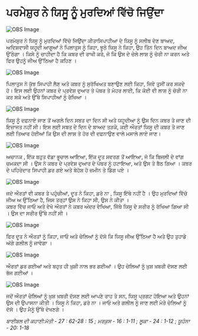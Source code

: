 # ਪਰਮੇਸ਼ੁਰ ਨੇ ਯਿਸੂ ਨੂੰ ਮੁਰਦਿਆਂ ਵਿੱਚੋ ਜਿਉਂਦਾ  

![OBS Image](https://cdn.door43.org/obs/jpg/360px/obs-en-41-01.jpg)

ਪਰਮੇਸ਼ੁਰ ਨੇ ਯਿਸੂ ਨੂੰ ਮੁਰਦਿਆਂ ਵਿੱਚੋ ਜਿਉਂਦਾ  ਕੀਤਾਸਿਪਾਹੀਆ ਦੇ ਯਿਸੂ ਨੂੰ ਸਲੀਬ ਦੇਣ ਬਾਅਦ, ਅਵਿਸ਼ਵਾਸੀ ਯਹੂਦੀ ਆਗੂਆਂ ਨੇ ਪਿਲਾਤੁਸ ਨੂੰ ਕਿਹਾ, ਝੂਠੇ  ਯਿਸੂ ਨੇ ਕਿਹਾ,  ਉਹ   ਤਿੰਨ ਦਿਨ ਬਾਅਦ ਜੀਅ ਉੱਠੇਗਾ ।
ਕਿਸੇ ਨੂੰ ਚਾਹੀਦਾ ਹੈ ਕਿ ਕਬਰ ਦੀ ਰਾਖੀ ਕਰੇ, ਜੋ ਕਿ ਉਸ ਦੇ ਚੇਲੇ ਲਾਸ਼ ਨੂੰ ਚੋਰੀ ਨਾ ਕਰਨ  ਅਤੇ ਫਿਰ ਉਹਨੂੰ ਜੀਅ  ਉੱਠਿਆ  ਹੈ ਕਹਿਣ ।


![OBS Image](https://cdn.door43.org/obs/jpg/360px/obs-en-41-02.jpg)

ਪਿਲਾਤੁਸ ਨੇ ਕੁੱਝ  ਸਿਪਾਹੀ ਲੈਣ ਅਤੇ ਕਬਰ ਨੂੰ ਸੁਰੱਖਿਅਤ ਬਣਾਉਣ ਲਈ ਕਿਹਾ, ਜਿਵੇ ਤੁਸੀਂ  ਕਰ ਸਕਦੇ ਹੋ।
ਇਸ ਲਈ ਉਹਨਾਂ ਕਬਰ ਦੇ ਪ੍ਰਵੇਸ਼ ਦੁਆਰ ਤੇ ਪੱਥਰ ਤੇ  ਮੋਹਰ ਲਾਈ, ਕਿ ਕੋਈ ਵੀ ਲਾਸ਼ ਨੂੰ ਚੋਰੀ ਨਾ ਕਰ ਸਕੇ ਅਤੇ ਉੱਥੇ  ਸਿਪਾਹੀਆਂ ਨੂੰ ਰੱਖਿਆ ।


![OBS Image](https://cdn.door43.org/obs/jpg/360px/obs-en-41-03.jpg)

ਯਿਸੂ ਨੂੰ ਦਫ਼ਨਾਏ ਜਾਣ ਤੋਂ ਅਗਲੇ ਦਿਨ ਸਬਤ ਦਾ ਦਿਨ ਸੀ ਅਤੇ ਯਹੂਦੀਆ ਨੂੰ ਉਸ ਦਿਨ ਕਬਰ ਤੇ ਜਾਣ ਦੀ ਇਜ਼ਾਜਤ ਨਹੀਂ  ਸੀ।
ਇਸ ਲਈ ਸਬਤ ਦੇ ਦਿਨ ਦੇ ਬਾਅਦ ਤੜਕੇ, ਕਈ ਔਰਤਾਂ  ਯਿਸੂ ਦੀ ਕਬਰ ਤੇ  ਜਾਣ ਲਈ ਤਿਆਰ ਹੋਈਆਂ ਕਿ ਉਸ ਦੀ ਲਾਸ਼ ਤੇ ਹੋਰ ਵੀ ਦਫ਼ਨਾਉਣ ਵਾਲੇ ਮਸਾਲੇ ਲਾਏ ਜਾਣ।


![OBS Image](https://cdn.door43.org/obs/jpg/360px/obs-en-41-04.jpg)

ਅਚਾਨਕ , ਇੱਕ ਬਹੁਤ ਵੱਡਾ ਭੂਚਾਲ ਆਇਆ, 
ਇੱਕ ਦੂਤ ਸਵਰਗ ਤੋਂ  ਆਇਆ, ਜੋ ਕਿ ਬਿਜਲੀ ਦੇ ਵਾਂਗ ਚਮਕਦਾ ਸੀ ।
ਉਸ ਨੇ ਕਬਰ ਦੇ ਪ੍ਰਵੇਸ਼ ਦੁਆਰ ਦੇ ਪੱਥਰ ਨੂੰ ਹਟਾਇਆ, ਅਤੇ ਉਸ ਤੇ ਬੈਠ ਗਿਆ ।
ਕਬਰ ਦੇ ਪਹਿਰੇਦਾਰ ਸਿਪਾਹੀ ਡਰ ਗਏ ਅਤੇ ਬੇਹੋਸ਼ ਹੋ ਜ਼ਮੀਨ ਤੇ ਡਿੱਗ ਪਏ ।


![OBS Image](https://cdn.door43.org/obs/jpg/360px/obs-en-41-05.jpg)

ਜਦੋ ਔਰਤਾਂ ਵੀ  ਕਬਰ ਤੇ ਪਹੁੰਚੀਆਂ, ਦੂਤ ਨੇ ਕਿਹਾ, ਡਰੋ ਨਾ ,
ਯਿਸੂ ਇੱਥੇ ਨਹੀਂ  ਹੈ ।
ਉਹ ਮੁਰਦਿਆਂ ਵਿੱਚੋ ਜੀਅ ਅ ਉੱਠਿਆ ਹੈ, ਜਿਸ ਤਰ੍ਹਾਂ ਉਸ ਨੇ ਕਿਹਾ ਸੀ, ਉਸ ਨੇ ਕੀਤਾ ।                                                                                                                                                   
                                                                         ਕਬਰ ਵਿੱਚ ਜਾਓ ਅਤੇ ਵੇਖੋ
 ਔਰਤਾਂ ਨੇ ਕਬਰ ਅੰਦਰ ਵੇਖਿਆ, ਜਿੱਥੇ ਯਿਸੂ ਦੇ ਸਰੀਰ ਨੂੰ ਰੱਖਿਆ ਗਿਆ ਸੀ ।
ਉਸ ਦਾ ਸਰੀਰ ਉੱਥੇ ਨਹੀਂ  ਸੀ  ।


![OBS Image](https://cdn.door43.org/obs/jpg/360px/obs-en-41-06.jpg)

ਫਿਰ ਦੂਤ ਨੇ  ਔਰਤਾਂ ਨੂੰ ਕਿਹਾ,  ਜਾਓ ਅਤੇ ਚੇਲਿਆਂ ਨੂੰ ਦੱਸੋ  ਕਿ ਯਿਸੂ ਜੀਅ ਉੱਠਿਆ  ਹੈ ਅਤੇ ਉਹ ਤੁਹਾਡੇ ਅੱਗੇ ਗਲੀਲ ਨੂੰ ਜਾਵੇਗਾ  ।


![OBS Image](https://cdn.door43.org/obs/jpg/360px/obs-en-41-07.jpg)

ਔਰਤਾਂ ਡਰ ਗਈਆਂ ਅਤੇ ਬਹੁਤ ਹੀ ਖ਼ੁਸ਼ੀ ਨਾਲ ਭਰ ਗਈਆਂ  ।
ਉਹ ਚੇਲਿਆਂ ਨੂੰ ਖ਼ੁਸ਼ ਖ਼ਬਰੀ ਦੱਸਣ ਲਈ ਭੱਜ ਗਈਆਂ ।


![OBS Image](https://cdn.door43.org/obs/jpg/360px/obs-en-41-08.jpg)

 ਜਦੋਂ ਔਰਤਾਂ ਚੇਲਿਆਂ ਨੂੰ ਖ਼ੁਸ਼  ਖ਼ਬਰੀ ਦੱਸਣ ਲਈ ਆਪਣੇ ਰਾਹ ਤੇ ਸਨ, ਯਿਸੂ ਪ੍ਰਗਟ ਹੋਇਆ  ਅਤੇ ਉਹਨਾਂ ਉਸ ਦੀ ਉਪਾਸਨਾ ਕੀਤੀ  ।
ਯਿਸੂ ਨੇ ਕਿਹਾ,  ਡਰੋ ਨਾ ।
ਜਾਓ ਅਤੇ ਗਲੀਲ ਨੂੰ ਜਾਣ ਲਈ ਮੇਰੇ ਚੇਲਿਆਂ ਨੂੰ ਦੱਸੋ ।
ਉਹ ਮੈਨੂੰ ਉੱਥੇ  ਦੇਖਣਗੇ ।


_ਬਾਈਬਲ ਦੀ  ਕਹਾਣੀ:ਮੱਤੀ - 27 : 62-28 : 15 ; ਮਰਕੁਸ - 16 : 1-11 ; ਲੂਕਾ - 24 : 1-12 ; ਯੂਹੰਨਾ -  20: ​​1-18_